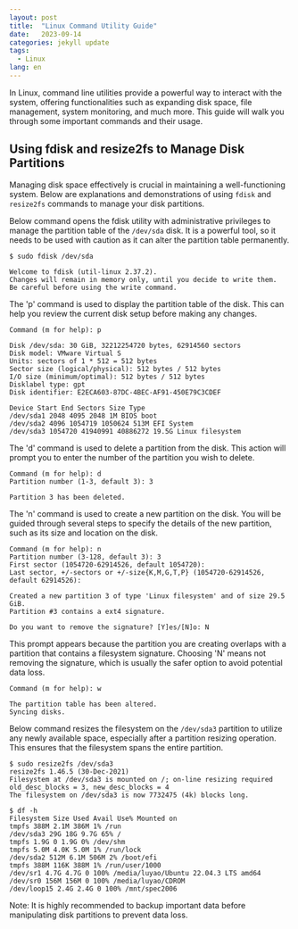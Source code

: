 ```yaml
---
layout: post
title:  "Linux Command Utility Guide"
date:   2023-09-14
categories: jekyll update
tags: 
  - Linux
lang: en
---
```


In Linux, command line utilities provide a powerful way to interact with the system, offering functionalities such as expanding disk space, file management, system monitoring, and much more. This guide will walk you through some important commands and their usage.

## Using fdisk and resize2fs to Manage Disk Partitions

Managing disk space effectively is crucial in maintaining a well-functioning system. Below are explanations and demonstrations of using `fdisk` and `resize2fs` commands to manage your disk partitions.

Below command opens the fdisk utility with administrative privileges to manage the partition table of the `/dev/sda` disk. It is a powerful tool, so it needs to be used with caution as it can alter the partition table permanently.

```
$ sudo fdisk /dev/sda

Welcome to fdisk (util-linux 2.37.2).
Changes will remain in memory only, until you decide to write them.
Be careful before using the write command.
```

The 'p' command is used to display the partition table of the disk. This can help you review the current disk setup before making any changes.

```
Command (m for help): p

Disk /dev/sda: 30 GiB, 32212254720 bytes, 62914560 sectors
Disk model: VMware Virtual S
Units: sectors of 1 * 512 = 512 bytes
Sector size (logical/physical): 512 bytes / 512 bytes
I/O size (minimum/optimal): 512 bytes / 512 bytes
Disklabel type: gpt
Disk identifier: E2ECA603-87DC-4BEC-AF91-450E79C3CDEF

Device Start End Sectors Size Type
/dev/sda1 2048 4095 2048 1M BIOS boot
/dev/sda2 4096 1054719 1050624 513M EFI System
/dev/sda3 1054720 41940991 40886272 19.5G Linux filesystem
```

The 'd' command is used to delete a partition from the disk. This action will prompt you to enter the number of the partition you wish to delete.

```
Command (m for help): d
Partition number (1-3, default 3): 3

Partition 3 has been deleted.
```

The 'n' command is used to create a new partition on the disk. You will be guided through several steps to specify the details of the new partition, such as its size and location on the disk.

```
Command (m for help): n
Partition number (3-128, default 3): 3
First sector (1054720-62914526, default 1054720):
Last sector, +/-sectors or +/-size{K,M,G,T,P} (1054720-62914526, default 62914526):

Created a new partition 3 of type 'Linux filesystem' and of size 29.5 GiB.
Partition #3 contains a ext4 signature.

Do you want to remove the signature? [Y]es/[N]o: N
```

This prompt appears because the partition you are creating overlaps with a partition that contains a filesystem signature. Choosing 'N' means not removing the signature, which is usually the safer option to avoid potential data loss.

```
Command (m for help): w

The partition table has been altered.
Syncing disks.
```

Below command resizes the filesystem on the `/dev/sda3` partition to utilize any newly available space, especially after a partition resizing operation. This ensures that the filesystem spans the entire partition.

```
$ sudo resize2fs /dev/sda3
resize2fs 1.46.5 (30-Dec-2021)
Filesystem at /dev/sda3 is mounted on /; on-line resizing required
old_desc_blocks = 3, new_desc_blocks = 4
The filesystem on /dev/sda3 is now 7732475 (4k) blocks long.

$ df -h
Filesystem Size Used Avail Use% Mounted on
tmpfs 388M 2.1M 386M 1% /run
/dev/sda3 29G 18G 9.7G 65% /
tmpfs 1.9G 0 1.9G 0% /dev/shm
tmpfs 5.0M 4.0K 5.0M 1% /run/lock
/dev/sda2 512M 6.1M 506M 2% /boot/efi
tmpfs 388M 116K 388M 1% /run/user/1000
/dev/sr1 4.7G 4.7G 0 100% /media/luyao/Ubuntu 22.04.3 LTS amd64
/dev/sr0 156M 156M 0 100% /media/luyao/CDROM
/dev/loop15 2.4G 2.4G 0 100% /mnt/spec2006
```

Note: It is highly recommended to backup important data before manipulating disk partitions to prevent data loss.

